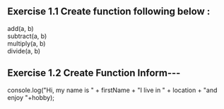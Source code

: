 ## Exercise 1.1 Create function following below :</br>

add(a, b)</br>
subtract(a, b)</br>
multiply(a, b)</br>
divide(a, b)</br>



## Exercise 1.2 Create Function Inform---</br>

console.log("Hi, my name is " + firstName + "I live in " + location + "and enjoy "+hobby);
